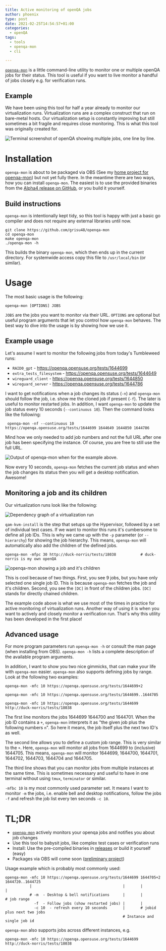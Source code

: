 ```yaml
---
title: Active monitoring of openQA jobs
author: phoenix
type: post
date: 2021-02-25T14:54:57+01:00
categories:
  - openQA
tags:
  - tools
  - openqa-mon
  - cli

---
```

[`openqa-mon`](https://github.com/grisu48/openqa-mon) is a little command-line utility to monitor one or multiple openQA jobs for their status. This tool is useful if you want to live monitor a handful of jobs closely e.g. for verification runs.

## Example

We have been using this tool for half a year already to monitor our virtualization runs. Virtualization runs are a complex construct that run on bare-metal hosts. Our virtualization setup is constantly improving but still sometimes a bit fragile and requires close monitoring. This is what this tool was originally created for.

![Terminal screenshot of openQA showing multiple jobs, one line by line.](openqa-mon.png)

# Installation

`openqa-mon` is about to be packaged via OBS (See my [home project for openqa-mon](https://build.opensuse.org/package/show/home:ph03nix/openqa-mon)) but not yet fully there. In the meantime there are two ways, how you can install `openqa-mon`. The easiest is to use the provided binaries from the [Alpha4 release on GitHub](https://github.com/grisu48/openqa-mon/releases/tag/v0.12a), or you build it yourself.

## Build instructions

`openqa-mon` is intentionally kept tidy, so this tool is happy with just a basic go compiler and does not require any external libraries until now.

    git clone https://github.com/grisu48/openqa-mon
    cd openqa-mon
    make openqa-mon
    ./openqa-mon -h

This builds the binary `openqa-mon`, which then ends up in the current directory. For systemwide access copy this file to `/usr/local/bin` (or similar).

# Usage

The most basic usage is the following:

    openqa-mon [OPTIONS] JOBS

`JOBS` are the jobs you want to monitor via their URL. `OPTIONS` are optional but useful program arguments that let you control how `openqa-mon` behaves. The best way to dive into the usage is by showing how we use it.

## Example usage

Let's assume I want to monitor the following jobs from today's Tumbleweed runs:

* `RAID0_gpt` - https://openqa.opensuse.org/tests/1644699
* `extra_tests_filesystem` - https://openqa.opensuse.org/tests/1644649
* `wireguard_client` - https://openqa.opensuse.org/tests/1644850
* `wireguard_server` - https://openqa.opensuse.org/tests/1644786

I want to get notifications when a job changes its status (`-n`) and
 `openqa-mon` should follow the job, i.e. show me the cloned job if present (`-f`). The later is useful to monitor restarted jobs. In addition, I want `openqa-mon` to update the job status every 10 seconds (`--continuous 10`). Then the command looks like the following:
 
     openqa-mon -nf --continuous 10 https://openqa.opensuse.org/tests/1644699 1644649 1644850 1644786

Mind how we only needed to add job numbers and not the full URL after one job has been specifying the instance. Of course, you are free to still use the full URL.

![Output of openqa-mon when for the example above.](openqa-mon-example.png)

Now every 10 seconds, `openqa-mon` fetches the current job status and when the job changes its status then you will get a desktop notification. Awesome!

## Monitoring a job and its children

Our virtualization runs look like the following:

![Dependency graph of a virtualization run](virt-runs.png)

`qam-kvm-install` is the step that setups up the Hypervisor, followed by a set of individual test cases. If we want to monitor this runs it's cumbersome to define all job IDs. This is why we came up with the `-p` parameter (or `--hierarchy`) for showing the job hierarchy. This means, `openqa-mon` will automatically also add the children of the defined jobs.

    openqa-mon -mfpc 30 http://duck-norris/tests/18038           # duck-norris is my own openQA

![openqa-mon showing a job and it's children](openqa-mon-children.png)

This is cool because of two things. First, you see 9 jobs, but you have only selected one single job ID. This is because `openqa-mon` fetches the job and it's children. Second, you see the `[DC]` in front of the children jobs. `[DC]` stands for directly chained children.

The example code above is what we use most of the times in practice for active monitoring of virtualization runs. Another way of using it is when you want to actively and closely monitor a verification run. That's why this utility has been developed in the first place!

## Advanced usage

For more program parameters run `openqa-mon -h` or consult the man page (when installing from OBS). `openqa-mon -h` lists a complete description of the available program arguments.

In addition, I want to show you two nice gimmicks, that can make your life with `openqa-mon` easier. `openqa-mon` also supports defining jobs by range. Look at the following two examples:


    openqa-mon -mfc 10 https://openqa.opensuse.org/tests/1644699+2
    
    openqa-mon -mfc 10 https://openqa.opensuse.org/tests/1644699..1644705
    
    openqa-mon -mfc 10 https://openqa.opensuse.org/tests/1644699 http://duck-norris/tests/18038

The first line monitors the jobs 1644699 1644700 and 1644701. When the job ID contains a `+`, `openqa-mon` interprets it as "the given job plus the following numbers `n`". So here it means, the job itself plus the next two ID's as well.

The second line allows you to define a custom job range. This is very similar to the `+`. Here, `openqa-mon` will monitor all jobs from 1644699 to (inclusive) 1644705. This means, `openqa-mon` will monitor 1644699, 1644700, 1644701, 1644702, 1644703, 1644704 and 1644705.

The third line shows that you can monitor jobs from multiple instances at the same time. This is sometimes necessary and useful to have in one terminal without using `tmux`, `terminator` or similar.

`-mfbc 10` is my most commonly used parameter set. It means I want to monitor `-m` the jobs, i.e. enable bell and desktop notifications, follow the jobs `-f` and refresh the job list every ten seconds `-c 10`.

# TL;DR

* [`openqa-mon`](https://github.com/grisu48/openqa-mon) actively monitors your openqa jobs and notifies you about job changes
* Use this tool to babysit jobs, like complex test cases or verification runs
* Install: Use the pre-compiled binaries in [releases](https://github.com/grisu48/openqa-mon/releases) or build it yourself (easy)
* Packages via OBS will come soon ([preliminary project](https://build.opensuse.org/package/show/home:ph03nix/openqa-mon))

Usage example which is probably most commonly used:

    openqa-mon -mfc 10 https://openqa.opensuse.org/tests/1644699 1644705+2 1644720..1644725
               |                                         |       |         |
               # -m  - Desktop & bell notifications      |       |         # job range
                 -f  - Follow jobs (show restarted jobs) |       |
                 -c 10  - refresh every 10 seconds       |       # jobid plus next two jobs
                                                         # Instance and single job id

`openqa-mon` also supports jobs across different instances, e.g.

    openqa-mon -mfc 10 https://openqa.opensuse.org/tests/1644699 http://duck-norris/tests/18038